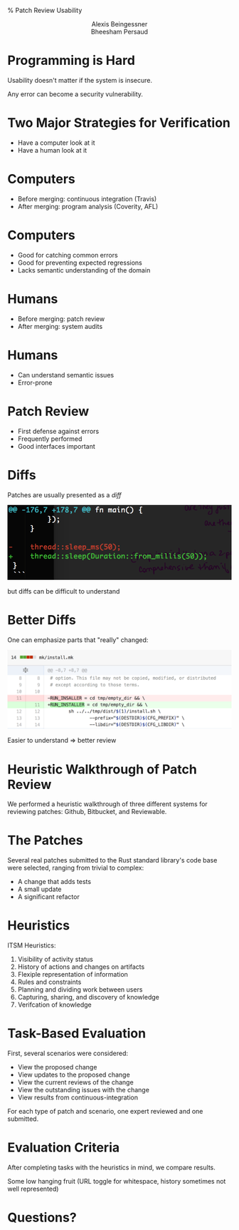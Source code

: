 % Patch Review Usability

<center>Alexis Beingessner</center>
<center>Bheesham Persaud</center>


# Programming is Hard

Usability doesn't matter if the system is insecure.

Any error can become a security vulnerability.


# Two Major Strategies for Verification

* Have a computer look at it
* Have a human look at it


# Computers

* Before merging: continuous integration (Travis)
* After merging: program analysis (Coverity, AFL)


# Computers

* Good for catching common errors
* Good for preventing expected regressions
* Lacks semantic understanding of the domain


# Humans

* Before merging: patch review
* After merging: system audits


# Humans

* Can understand semantic issues
* Error-prone


# Patch Review

* First defense against errors
* Frequently performed
* Good interfaces important


# Diffs

Patches are usually presented as a *diff*

![diff.png](diff.png)

but diffs can be difficult to understand


# Better Diffs

One can emphasize parts that "really" changed:

![github-diff.png](github-diff.png)

Easier to understand => better review


# Heuristic Walkthrough of Patch Review

We performed a heuristic walkthrough of three different systems
for reviewing patches: Github, Bitbucket, and Reviewable.


# The Patches

Several real patches submitted to the Rust standard library's code base were selected, ranging from trivial to complex:

* A change that adds tests
* A small update
* A significant refactor


# Heuristics

ITSM Heuristics:

1. Visibility of activity status
1. History of actions and changes on artifacts
1. Flexiple representation of information
1. Rules and constraints
1. Planning and dividing work between users
1. Capturing, sharing, and discovery of knowledge
1. Verifcation of knowledge


# Task-Based Evaluation

First, several scenarios were considered:

* View the proposed change
* View updates to the proposed change
* View the current reviews of the change
* View the outstanding issues with the change
* View results from continuous-integration

For each type of patch and scenario, one expert reviewed and one submitted.


# Evaluation Criteria

After completing tasks with the heuristics in mind, we compare results.


Some low hanging fruit (URL toggle for whitespace, history sometimes not well
represented)

# Questions?

